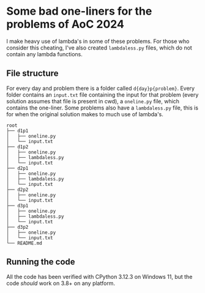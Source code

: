 # Some bad one-liners for the problems of AoC 2024

I make heavy use of lambda's in some of these problems. For those who consider this cheating, I've also created `lambdaless.py` files, which do not contain any lambda functions.

## File structure

For every day and problem there is a folder called `d{day}p{problem}`. Every folder contains an `input.txt` file containing the input for that problem (every solution assumes that file is present in cwd), a `oneline.py` file, which contains the one-liner. Some problems also have a `lambdaless.py` file, this is for when the original solution makes to much use of lambda's.
```
root
├── d1p1  
│   ├── oneline.py  
│   └── input.txt  
├── d1p2  
│   ├── oneline.py  
│   ├── lambdaless.py  
│   └── input.txt  
├── d2p1  
│   ├── oneline.py  
│   ├── lambdaless.py  
│   └── input.txt   
├── d2p2  
│   ├── oneline.py  
│   └── input.txt 
├── d3p1  
│   ├── oneline.py  
│   ├── lambdaless.py  
│   └── input.txt   
├── d3p2  
│   ├── oneline.py  
│   └── input.txt 
└── README.md  
```

## Running the code
All the code has been verified with CPython 3.12.3 on Windows 11, but the code _should_ work on 3.8+ on any platform.